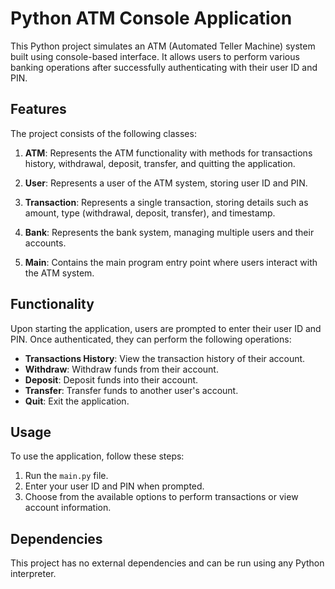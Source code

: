 # Python ATM Console Application

This Python project simulates an ATM (Automated Teller Machine) system built using console-based interface. It allows users to perform various banking operations after successfully authenticating with their user ID and PIN.

## Features

The project consists of the following classes:

1. **ATM**: Represents the ATM functionality with methods for transactions history, withdrawal, deposit, transfer, and quitting the application.

2. **User**: Represents a user of the ATM system, storing user ID and PIN.

3. **Transaction**: Represents a single transaction, storing details such as amount, type (withdrawal, deposit, transfer), and timestamp.

4. **Bank**: Represents the bank system, managing multiple users and their accounts.

5. **Main**: Contains the main program entry point where users interact with the ATM system.

## Functionality

Upon starting the application, users are prompted to enter their user ID and PIN. Once authenticated, they can perform the following operations:

- **Transactions History**: View the transaction history of their account.
- **Withdraw**: Withdraw funds from their account.
- **Deposit**: Deposit funds into their account.
- **Transfer**: Transfer funds to another user's account.
- **Quit**: Exit the application.

## Usage

To use the application, follow these steps:

1. Run the `main.py` file.
2. Enter your user ID and PIN when prompted.
3. Choose from the available options to perform transactions or view account information.

## Dependencies

This project has no external dependencies and can be run using any Python interpreter.
